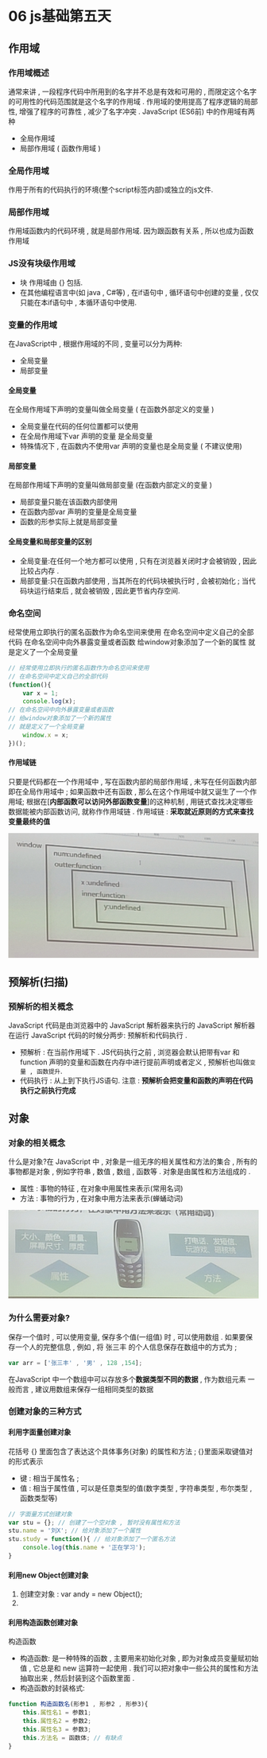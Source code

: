# 06 js基础第五天
## 作用域
### 作用域概述
通常来讲 , 一段程序代码中所用到的名字并不总是有效和可用的 , 而限定这个名字的可用性的代码范围就是这个名字的作用域 . 作用域的使用提高了程序逻辑的局部性, 增强了程序的可靠性 , 减少了名字冲突 . 
JavaScript (ES6前) 中的作用域有两种
- 全局作用域 
- 局部作用域 ( 函数作用域 )
### 全局作用域
作用于所有的代码执行的环境(整个script标签内部)或独立的js文件.
### 局部作用域
作用域函数内的代码环境 , 就是局部作用域.
因为跟函数有关系 , 所以也成为函数作用域
### JS没有块级作用域
- 块 作用域由 {} 包括.
- 在其他编程语言中(如 java , C#等) , 在if语句中 , 循环语句中创建的变量 , 仅仅只能在本if语句中 , 本循环语句中使用.
### 变量的作用域
在JavaScript中 , 根据作用域的不同 , 变量可以分为两种:
- 全局变量
- 局部变量
#### 全局变量
在全局作用域下声明的变量叫做全局变量 ( 在函数外部定义的变量 )
- 全局变量在代码的任何位置都可以使用
- 在全局作用域下var 声明的变量 是全局变量 
- 特殊情况下 , 在函数内不使用var 声明的变量也是全局变量 ( 不建议使用)
#### 局部变量
在局部作用域下声明的变量叫做局部变量 (在函数内部定义的变量 )
- 局部变量只能在该函数内部使用
- 在函数内部var 声明的变量是全局变量
- 函数的形参实际上就是局部变量
#### 全局变量和局部变量的区别
- 全局变量:在任何一个地方都可以使用 , 只有在浏览器关闭时才会被销毁 , 因此比较占内存 . 
- 局部变量:只在函数内部使用 , 当其所在的代码块被执行时 , 会被初始化 ; 当代码块运行结束后 , 就会被销毁 , 因此更节省内存空间.
### 命名空间
经常使用立即执行的匿名函数作为命名空间来使用
在命名空间中定义自己的全部代码
在命名空间中向外暴露变量或者函数
给window对象添加了一个新的属性
就是定义了一个全局变量
``` js
// 经常使用立即执行的匿名函数作为命名空间来使用
// 在命名空间中定义自己的全部代码
(function(){
    var x = 1;
    console.log(x);
// 在命名空间中向外暴露变量或者函数
// 给window对象添加了一个新的属性
// 就是定义了一个全局变量
    window.x = x;
})();
```
#### 作用域链
只要是代码都在一个作用域中 , 写在函数内部的局部作用域 , 未写在任何函数内部即在全局作用域中 ; 如果函数中还有函数 , 那么在这个作用域中就又诞生了一个作用域; 根据在[**内部函数可以访问外部函数变量**]的这种机制 , 用链式查找决定哪些数据能被内部函数访问, 就称作作用域链 . 
作用域链 : **采取就近原则的方式来查找变量最终的值**

![](../img/%E4%BD%9C%E7%94%A8%E5%9F%9F%E9%93%BE.png)

## 预解析(扫描)
### 预解析的相关概念
JavaScript 代码是由浏览器中的 JavaScript 解析器来执行的
JavaScript 解析器在运行 JavaScript 代码的时候分两步:
预解析和代码执行 .
- 预解析 : 在当前作用域下 . JS代码执行之前 , 浏览器会默认把带有var 和 function 声明的变量和函数在内存中进行提前声明或者定义 , 预解析也叫做`变量 , 函数提升`.
- 代码执行 : 从上到下执行JS语句.
注意 : **预解析会把变量和函数的声明在代码执行之前执行完成**

## 对象
### 对象的相关概念
什么是对象?在 JavaScript 中 , 对象是一组无序的相关属性和方法的集合 , 所有的事物都是对象 , 例如字符串 , 数值 , 数组 , 函数等 . 
对象是由属性和方法组成的 . 
- 属性 : 事物的特征 , 在对象中用属性来表示(常用名词)
- 方法 : 事物的行为 , 在对象中用方法来表示(蝉蛹动词)

![](../img/%E8%AF%BA%E5%9F%BA%E4%BA%9A.png)

### 为什么需要对象?
保存一个值时 , 可以使用变量, 保存多个值(一组值) 时 , 可以使用数组 . 
如果要保存一个人的完整信息 , 
例如 , 将 张三丰 的个人信息保存在数组中的方式为 ;
```js
var arr = ['张三丰' , '男' , 128 ,154];
```
在JavaScript 中一个数组中可以存放多个**数据类型不同的数据** , 作为数组元素
一般而言 , 建议用数组来保存一组相同类型的数据

### 创建对象的三种方式
#### 利用字面量创建对象
花括号 {} 里面包含了表达这个具体事务(对象) 的属性和方法 ; {}里面采取键值对的形式表示
- 键 : 相当于属性名 ;
- 值 : 相当于属性值 , 可以是任意类型的值(数字类型 , 字符串类型 , 布尔类型 , 函数类型等)
```js
// 字面量方式创建对象
var stu = {}; // 创建了一个空对象 , 暂时没有属性和方法
stu.name = '刘X'; // 给对象添加了一个属性
stu.study = function(){ // 给对象添加了一个匿名方法
    console.log(this.name + '正在学习');
}
```

#### 利用new Object创建对象
1. 创建空对象 : var andy = new Object();
2. 

#### 利用构造函数创建对象
构造函数
- 构造函数: 是一种特殊的函数 , 主要用来初始化对象 , 即为对象成员变量赋初始值 , 它总是和 new 运算符一起使用 . 我们可以把对象中一些公共的属性和方法抽取出来 , 然后封装到这个函数里面 . 
- 构造函数的封装格式:
``` js
function 构造函数名(形参1 , 形参2 , 形参3){
    this.属性名1 = 参数1;
    this.属性名2 = 参数2;
    this.属性名3 = 参数3;
    this.方法名 = 函数体; // 有缺点
}
```